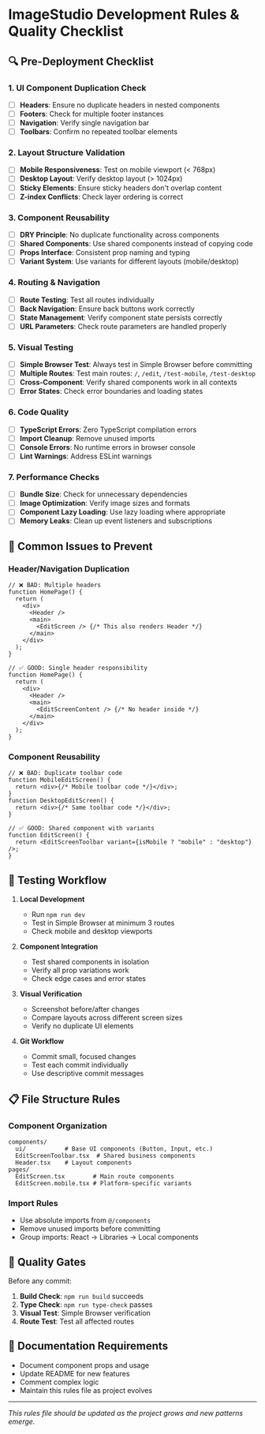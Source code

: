# ImageStudio Development Rules & Quality Checklist

## 🔍 Pre-Deployment Checklist

### 1. **UI Component Duplication Check**
- [ ] **Headers**: Ensure no duplicate headers in nested components
- [ ] **Footers**: Check for multiple footer instances
- [ ] **Navigation**: Verify single navigation bar
- [ ] **Toolbars**: Confirm no repeated toolbar elements

### 2. **Layout Structure Validation**
- [ ] **Mobile Responsiveness**: Test on mobile viewport (< 768px)
- [ ] **Desktop Layout**: Verify desktop layout (> 1024px)
- [ ] **Sticky Elements**: Ensure sticky headers don't overlap content
- [ ] **Z-index Conflicts**: Check layer ordering is correct

### 3. **Component Reusability**
- [ ] **DRY Principle**: No duplicate functionality across components
- [ ] **Shared Components**: Use shared components instead of copying code
- [ ] **Props Interface**: Consistent prop naming and typing
- [ ] **Variant System**: Use variants for different layouts (mobile/desktop)

### 4. **Routing & Navigation**
- [ ] **Route Testing**: Test all routes individually
- [ ] **Back Navigation**: Ensure back buttons work correctly
- [ ] **State Management**: Verify component state persists correctly
- [ ] **URL Parameters**: Check route parameters are handled properly

### 5. **Visual Testing**
- [ ] **Simple Browser Test**: Always test in Simple Browser before committing
- [ ] **Multiple Routes**: Test main routes: `/`, `/edit`, `/test-mobile`, `/test-desktop`
- [ ] **Cross-Component**: Verify shared components work in all contexts
- [ ] **Error States**: Check error boundaries and loading states

### 6. **Code Quality**
- [ ] **TypeScript Errors**: Zero TypeScript compilation errors
- [ ] **Import Cleanup**: Remove unused imports
- [ ] **Console Errors**: No runtime errors in browser console
- [ ] **Lint Warnings**: Address ESLint warnings

### 7. **Performance Checks**
- [ ] **Bundle Size**: Check for unnecessary dependencies
- [ ] **Image Optimization**: Verify image sizes and formats
- [ ] **Component Lazy Loading**: Use lazy loading where appropriate
- [ ] **Memory Leaks**: Clean up event listeners and subscriptions

## 🚨 Common Issues to Prevent

### Header/Navigation Duplication
```tsx
// ❌ BAD: Multiple headers
function HomePage() {
  return (
    <div>
      <Header />
      <main>
        <EditScreen /> {/* This also renders Header */}
      </main>
    </div>
  );
}

// ✅ GOOD: Single header responsibility
function HomePage() {
  return (
    <div>
      <Header />
      <main>
        <EditScreenContent /> {/* No header inside */}
      </main>
    </div>
  );
}
```

### Component Reusability
```tsx
// ❌ BAD: Duplicate toolbar code
function MobileEditScreen() {
  return <div>{/* Mobile toolbar code */}</div>;
}
function DesktopEditScreen() {
  return <div>{/* Same toolbar code */}</div>;
}

// ✅ GOOD: Shared component with variants
function EditScreen() {
  return <EditScreenToolbar variant={isMobile ? "mobile" : "desktop"} />;
}
```

## 🔄 Testing Workflow

1. **Local Development**
   - Run `npm run dev`
   - Test in Simple Browser at minimum 3 routes
   - Check mobile and desktop viewports

2. **Component Integration**
   - Test shared components in isolation
   - Verify all prop variations work
   - Check edge cases and error states

3. **Visual Verification**
   - Screenshot before/after changes
   - Compare layouts across different screen sizes
   - Verify no duplicate UI elements

4. **Git Workflow**
   - Commit small, focused changes
   - Test each commit individually
   - Use descriptive commit messages

## 📋 File Structure Rules

### Component Organization
```
components/
  ui/           # Base UI components (Button, Input, etc.)
  EditScreenToolbar.tsx  # Shared business components
  Header.tsx    # Layout components
pages/
  EditScreen.tsx        # Main route components
  EditScreen.mobile.tsx # Platform-specific variants
```

### Import Rules
- Use absolute imports from `@/components`
- Remove unused imports before committing
- Group imports: React → Libraries → Local components

## 🎯 Quality Gates

Before any commit:
1. **Build Check**: `npm run build` succeeds
2. **Type Check**: `npm run type-check` passes
3. **Visual Test**: Simple Browser verification
4. **Route Test**: Test all affected routes

## 📝 Documentation Requirements

- Document component props and usage
- Update README for new features
- Comment complex logic
- Maintain this rules file as project evolves

---
*This rules file should be updated as the project grows and new patterns emerge.*
